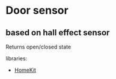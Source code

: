 # Door sensor 
## based on hall effect sensor

Returns open/closed state

libraries:
- [HomeKit](https://github.com/Mixiaoxiao/Arduino-HomeKit-ESP8266)
